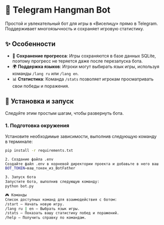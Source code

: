 # 🤖 Telegram Hangman Bot

Простой и увлекательный бот для игры в «Виселицу» прямо в Telegram. Поддерживает многоязычность и сохраняет игровую статистику.

## ✨ Особенности

*   💾 **Сохранение прогресса**: Игры сохраняются в базе данных SQLite, поэтому прогресс не теряется даже после перезапуска бота.
*   🌍 **Поддержка языков**: Игроки могут выбирать язык игры, используя команды `/lang ru` или `/lang en`.
*   📊 **Статистика**: Команда `/stats` позволяет игрокам просматривать свои победы и поражения.

## 🚀 Установка и запуск

Следуйте этим простым шагам, чтобы развернуть бота.

### 1. Подготовка окружения

Установите необходимые зависимости, выполнив следующую команду в терминале:

```sh
pip install -r requirements.txt

2. Создание файла .env
Создайте файл .env в корневой директории проекта и добавьте в него ваш токен, полученный от @BotFather:
BOT_TOKEN=ваш_токен_из_BotFather

3. Запуск бота
Запустите бота, выполнив следующую команду:
python bot.py

🎮 Команды
Список доступных команд для взаимодействия с ботом:
/start — Начать новую игру.
/lang ru | en — Выбрать язык игры.
/stats — Показать вашу статистику побед и поражений.
/help — Получить справку по командам.
